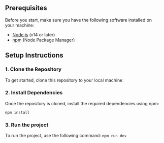 ## Prerequisites

Before you start, make sure you have the following software installed on your machine:

- [Node.js](https://nodejs.org/en/) (v14 or later)
- [npm](https://www.npmjs.com/) (Node Package Manager)

## Setup Instructions

### 1. Clone the Repository

To get started, clone this repository to your local machine:

### 2. Install Dependencies
Once the repository is cloned, install the required dependencies using npm:

`npm install`

### 3. Run the project 
To run the project, use the following command:
`npm run dev`
 
